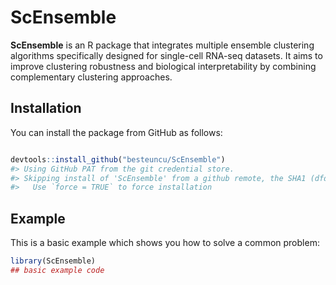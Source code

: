 
<!-- README.md is generated from README.Rmd. Please edit that file -->

# ScEnsemble

**ScEnsemble** is an R package that integrates multiple ensemble
clustering algorithms specifically designed for single-cell RNA-seq
datasets. It aims to improve clustering robustness and biological
interpretability by combining complementary clustering approaches.

## Installation

You can install the package from GitHub as follows:

``` r

devtools::install_github("besteuncu/ScEnsemble")
#> Using GitHub PAT from the git credential store.
#> Skipping install of 'ScEnsemble' from a github remote, the SHA1 (dfda364f) has not changed since last install.
#>   Use `force = TRUE` to force installation
```

## Example

This is a basic example which shows you how to solve a common problem:

``` r
library(ScEnsemble)
## basic example code
```
